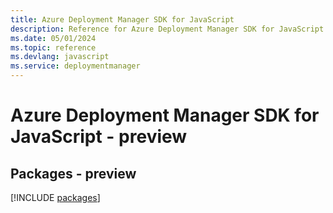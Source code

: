 ```yaml
---
title: Azure Deployment Manager SDK for JavaScript
description: Reference for Azure Deployment Manager SDK for JavaScript
ms.date: 05/01/2024
ms.topic: reference
ms.devlang: javascript
ms.service: deploymentmanager
---
```

# Azure Deployment Manager SDK for JavaScript - preview
## Packages - preview
[!INCLUDE [packages](deployment-manager-index.md)]